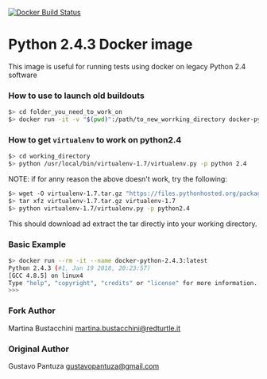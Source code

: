 [![Docker Build Status](https://img.shields.io/docker/build/jrottenberg/ffmpeg.svg)](https://hub.docker.com/r/pantuza/python2.4/)

# Python 2.4.3 Docker image

This image is useful for running tests using docker on legacy Python 2.4
software

### How to use to launch old buildouts
```bash
$> cd folder_you_need_to_work_on
$> docker run -it -v "$(pwd)":/path/to_new_worrking_directory docker-python-2.4.3 .
```

### How to get `virtualenv` to work on python2.4
```bash
$> cd working_directory
$> python /usr/local/bin/virtualenv-1.7/virtualenv.py -p python 2.4
```

NOTE: if for anny reason the above doesn't work, try the following:
```bash
$> wget -O virtualenv-1.7.tar.gz "https://files.pythonhosted.org/packages/bf/a0/45ecac80034dbc040fb4f5036f32cb40005df71e496ccd137eb65e5a69e6/virtualenv-1.7.tar.gz"
$> tar xfz virtualenv-1.7.tar.gz virtualenv-1.7
$> python virtualenv-1.7/virtualenv.py -p python2.4
```
This should download ad extract the tar directly into your working directory.

### Basic Example

```bash
$> docker run --rm -it --name docker-python-2.4.3:latest                                                                 (master) 18:26:35
Python 2.4.3 (#1, Jan 19 2018, 20:23:57)
[GCC 4.8.5] on linux4
Type "help", "copyright", "credits" or "license" for more information.
>>>
```

### Fork Author
Martina Bustacchini <martina.bustacchini@redturtle.it>

### Original Author
Gustavo Pantuza <gustavopantuza@gmail.com>
